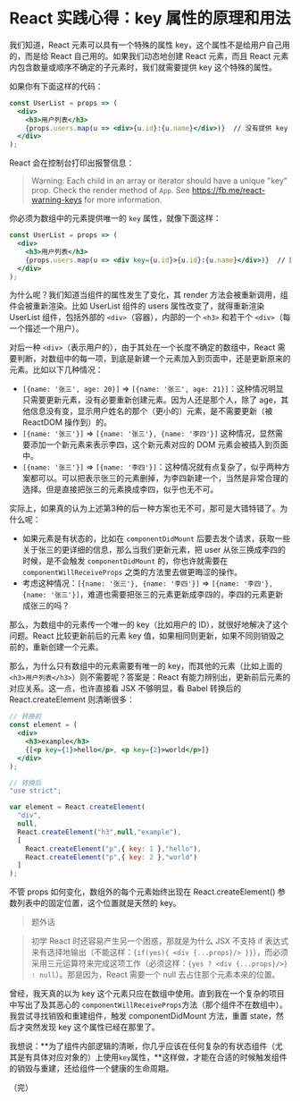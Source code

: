 # React 实践心得：key 属性的原理和用法

我们知道，React 元素可以具有一个特殊的属性 key，这个属性不是给用户自己用的，而是给 React 自己用的。如果我们动态地创建 React 元素，而且 React 元素内包含数量或顺序不确定的子元素时，我们就需要提供 key 这个特殊的属性。

如果你有下面这样的代码：

```jsx
const UserList = props => (
  <div>
    <h3>用户列表</h3>
    {props.users.map(u => <div>{u.id}:{u.name}</div>)}  // 没有提供 key
  </div>
);
```

React 会在控制台打印出报警信息：

> Warning: Each child in an array or iterator should have a unique "key" prop. Check the render method of `App`. See https://fb.me/react-warning-keys for more information.

你必须为数组中的元素提供唯一的 `key` 属性，就像下面这样：

```jsx
const UserList = props => (
  <div>
    <h3>用户列表</h3>
    {props.users.map(u => <div key={u.id}>{u.id}:{u.name}</div>)}  // 提供了 key
  </div>
);
```

为什么呢？我们知道当组件的属性发生了变化，其 render 方法会被重新调用，组件会被重新渲染。比如 UserList 组件的 users 属性改变了，就得重新渲染 UserList 组件，包括外部的 `<div>`（容器），内部的一个 `<h3>` 和若干个 `<div>`（每一个描述一个用户）。

对后一种 `<div>`（表示用户的），由于其处在一个长度不确定的数组中，React 需要判断，对数组中的每一项，到底是新建一个元素加入到页面中，还是更新原来的元素。比如以下几种情况：

* `[{name: '张三', age: 20}]` => `[{name: '张三', age: 21}]`：这种情况明显只需要更新元素，没有必要重新创建元素。因为人还是那个人，除了 age，其他信息没有变，显示用户姓名的那个（更小的）元素，是不需要更新（被 ReactDOM 操作到）的。
* `[{name: '张三'}]` => `[{name: '张三'}, {name: '李四'}]` 这种情况，显然需要添加一个新元素来表示李四，这个新元素对应的 DOM 元素会被插入到页面中。
* `[{name: '张三'}]` => `[{name: '李四'}]`：这种情况就有点复杂了，似乎两种方案都可以。可以把表示张三的元素删掉，为李四新建一个，当然是非常合理的选择。但是直接把张三的元素换成李四，似乎也无不可。

实际上，如果真的认为上述第3种的后一种方案也无不可，那可是大错特错了。为什么呢：

* 如果元素是有状态的，比如在 `componentDidMount` 后要去发个请求，获取一些关于张三的更详细的信息，那么当我们更新元素，把 user 从张三换成李四的时候，是不会触发 `componentDidMount` 的，你也许就需要在 `componentWillReceiveProps` 之类的方法里去做更晦涩的操作。
* 考虑这种情况：`[{name: '张三'}, {name: '李四'}]` => `[{name: '李四'}, {name: '张三'}]`，难道也需要把张三的元素更新成李四的，李四的元素更新成张三的吗？

那么，为数组中的元素传一个唯一的 key（比如用户的 ID），就很好地解决了这个问题。React 比较更新前后的元素 key 值，如果相同则更新，如果不同则销毁之前的，重新创建一个元素。

那么，为什么只有数组中的元素需要有唯一的 key，而其他的元素（比如上面的`<h3>用户列表</h3>`）则不需要呢？答案是：React 有能力辨别出，更新前后元素的对应关系。这一点，也许直接看 JSX 不够明显，看 Babel 转换后的 React.createElement 则清晰很多：

```jsx
// 转换前
const element = (
  <div>
    <h3>example</h3>
    {[<p key={1}>hello</p>, <p key={2}>world</p>]}
  </div>
);

// 转换后
"use strict";

var element = React.createElement(
  "div",
  null,
  React.createElement("h3",null,"example"),
  [
    React.createElement("p",{ key: 1 },"hello"), 
    React.createElement("p",{ key: 2 },"world")
  ]
);
```

不管 props 如何变化，数组外的每个元素始终出现在 React.createElement() 参数列表中的固定位置，这个位置就是天然的 key。

> 题外话

> 初学 React 时还容易产生另一个困惑，那就是为什么 JSX 不支持 if 表达式来有选择地输出（不能这样：`{if(yes){ <div {...props}/> }}`），而必须采用三元运算符来完成这项工作（必须这样：`{yes ? <div {...props}/>} : null`）。那是因为，React 需要一个 null 去占住那个元素本来的位置。

曾经，我天真的以为 key 这个元素只应在数组中使用。直到我在一个复杂的项目中写出了及其恶心的 `componentWillReceiveProps`方法（那个组件不在数组中）。我尝试寻找销毁和重建组件，触发 componentDidMount 方法，重置 state，然后才突然发现 key 这个属性已经在那里了。

我想说：**为了组件内部逻辑的清晰，你几乎应该在任何复杂的有状态组件（尤其是有具体对应对象的）上使用`key`属性，**这样做，才能在合适的时候触发组件的销毁与重建，还给组件一个健康的生命周期。

（完）